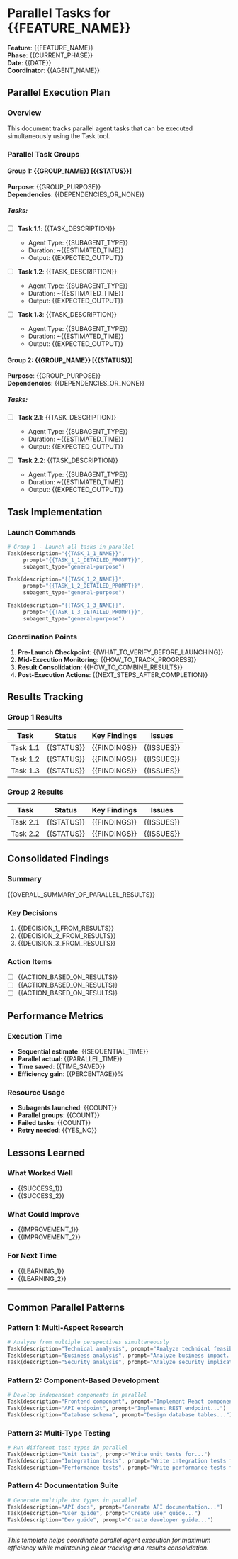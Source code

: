 # Parallel Tasks for {{FEATURE_NAME}}

**Feature**: {{FEATURE_NAME}}  
**Phase**: {{CURRENT_PHASE}}  
**Date**: {{DATE}}  
**Coordinator**: {{AGENT_NAME}}

## Parallel Execution Plan

### Overview
This document tracks parallel agent tasks that can be executed simultaneously using the Task tool.

### Parallel Task Groups

#### Group 1: {{GROUP_NAME}} [{{STATUS}}]
**Purpose**: {{GROUP_PURPOSE}}  
**Dependencies**: {{DEPENDENCIES_OR_NONE}}

##### Tasks:
- [ ] **Task 1.1**: {{TASK_DESCRIPTION}}
  - Agent Type: {{SUBAGENT_TYPE}}
  - Duration: ~{{ESTIMATED_TIME}}
  - Output: {{EXPECTED_OUTPUT}}

- [ ] **Task 1.2**: {{TASK_DESCRIPTION}}
  - Agent Type: {{SUBAGENT_TYPE}}
  - Duration: ~{{ESTIMATED_TIME}}
  - Output: {{EXPECTED_OUTPUT}}

- [ ] **Task 1.3**: {{TASK_DESCRIPTION}}
  - Agent Type: {{SUBAGENT_TYPE}}
  - Duration: ~{{ESTIMATED_TIME}}
  - Output: {{EXPECTED_OUTPUT}}

#### Group 2: {{GROUP_NAME}} [{{STATUS}}]
**Purpose**: {{GROUP_PURPOSE}}  
**Dependencies**: {{DEPENDENCIES_OR_NONE}}

##### Tasks:
- [ ] **Task 2.1**: {{TASK_DESCRIPTION}}
  - Agent Type: {{SUBAGENT_TYPE}}
  - Duration: ~{{ESTIMATED_TIME}}
  - Output: {{EXPECTED_OUTPUT}}

- [ ] **Task 2.2**: {{TASK_DESCRIPTION}}
  - Agent Type: {{SUBAGENT_TYPE}}
  - Duration: ~{{ESTIMATED_TIME}}
  - Output: {{EXPECTED_OUTPUT}}

## Task Implementation

### Launch Commands
```python
# Group 1 - Launch all tasks in parallel
Task(description="{{TASK_1_1_NAME}}", 
     prompt="{{TASK_1_1_DETAILED_PROMPT}}",
     subagent_type="general-purpose")

Task(description="{{TASK_1_2_NAME}}", 
     prompt="{{TASK_1_2_DETAILED_PROMPT}}",
     subagent_type="general-purpose")

Task(description="{{TASK_1_3_NAME}}", 
     prompt="{{TASK_1_3_DETAILED_PROMPT}}",
     subagent_type="general-purpose")
```

### Coordination Points
1. **Pre-Launch Checkpoint**: {{WHAT_TO_VERIFY_BEFORE_LAUNCHING}}
2. **Mid-Execution Monitoring**: {{HOW_TO_TRACK_PROGRESS}}
3. **Result Consolidation**: {{HOW_TO_COMBINE_RESULTS}}
4. **Post-Execution Actions**: {{NEXT_STEPS_AFTER_COMPLETION}}

## Results Tracking

### Group 1 Results
| Task | Status | Key Findings | Issues |
|------|--------|--------------|--------|
| Task 1.1 | {{STATUS}} | {{FINDINGS}} | {{ISSUES}} |
| Task 1.2 | {{STATUS}} | {{FINDINGS}} | {{ISSUES}} |
| Task 1.3 | {{STATUS}} | {{FINDINGS}} | {{ISSUES}} |

### Group 2 Results
| Task | Status | Key Findings | Issues |
|------|--------|--------------|--------|
| Task 2.1 | {{STATUS}} | {{FINDINGS}} | {{ISSUES}} |
| Task 2.2 | {{STATUS}} | {{FINDINGS}} | {{ISSUES}} |

## Consolidated Findings

### Summary
{{OVERALL_SUMMARY_OF_PARALLEL_RESULTS}}

### Key Decisions
1. {{DECISION_1_FROM_RESULTS}}
2. {{DECISION_2_FROM_RESULTS}}
3. {{DECISION_3_FROM_RESULTS}}

### Action Items
- [ ] {{ACTION_BASED_ON_RESULTS}}
- [ ] {{ACTION_BASED_ON_RESULTS}}
- [ ] {{ACTION_BASED_ON_RESULTS}}

## Performance Metrics

### Execution Time
- **Sequential estimate**: {{SEQUENTIAL_TIME}}
- **Parallel actual**: {{PARALLEL_TIME}}
- **Time saved**: {{TIME_SAVED}}
- **Efficiency gain**: {{PERCENTAGE}}%

### Resource Usage
- **Subagents launched**: {{COUNT}}
- **Parallel groups**: {{COUNT}}
- **Failed tasks**: {{COUNT}}
- **Retry needed**: {{YES_NO}}

## Lessons Learned

### What Worked Well
- {{SUCCESS_1}}
- {{SUCCESS_2}}

### What Could Improve
- {{IMPROVEMENT_1}}
- {{IMPROVEMENT_2}}

### For Next Time
- {{LEARNING_1}}
- {{LEARNING_2}}

---

## Common Parallel Patterns

### Pattern 1: Multi-Aspect Research
```python
# Analyze from multiple perspectives simultaneously
Task(description="Technical analysis", prompt="Analyze technical feasibility...")
Task(description="Business analysis", prompt="Analyze business impact...")
Task(description="Security analysis", prompt="Analyze security implications...")
```

### Pattern 2: Component-Based Development
```python
# Develop independent components in parallel
Task(description="Frontend component", prompt="Implement React component...")
Task(description="API endpoint", prompt="Implement REST endpoint...")
Task(description="Database schema", prompt="Design database tables...")
```

### Pattern 3: Multi-Type Testing
```python
# Run different test types in parallel
Task(description="Unit tests", prompt="Write unit tests for...")
Task(description="Integration tests", prompt="Write integration tests for...")
Task(description="Performance tests", prompt="Write performance tests for...")
```

### Pattern 4: Documentation Suite
```python
# Generate multiple doc types in parallel
Task(description="API docs", prompt="Generate API documentation...")
Task(description="User guide", prompt="Create user guide...")
Task(description="Dev guide", prompt="Create developer guide...")
```

---

*This template helps coordinate parallel agent execution for maximum efficiency while maintaining clear tracking and results consolidation.*